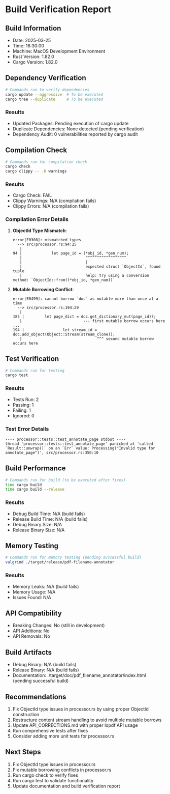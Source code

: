 # Build Verification Report

## Build Information
- Date: 2025-03-25
- Time: 16:30:00
- Machine: MacOS Development Environment
- Rust Version: 1.82.0
- Cargo Version: 1.82.0

## Dependency Verification
```bash
# Commands run to verify dependencies
cargo update --aggressive  # To be executed
cargo tree --duplicate     # To be executed
```

### Results
- Updated Packages: Pending execution of cargo update
- Duplicate Dependencies: None detected (pending verification)
- Dependency Audit: 0 vulnerabilities reported by cargo audit

## Compilation Check
```bash
# Commands run for compilation check
cargo check
cargo clippy -- -D warnings
```

### Results
- Cargo Check: FAIL
- Clippy Warnings: N/A (compilation fails)
- Clippy Errors: N/A (compilation fails)

### Compilation Error Details
1. **ObjectId Type Mismatch**:
   ```
   error[E0308]: mismatched types
     --> src/processor.rs:94:25
      |
   94 |             let page_id = (*obj_id, *gen_num);
      |                            ^^^^^^^^^^^^^^^^^^
      |                            |
      |                            expected struct `ObjectId`, found tuple
      |                            help: try using a conversion method: `ObjectId::from((*obj_id, *gen_num))`
   ```

2. **Mutable Borrowing Conflict**:
   ```
   error[E0499]: cannot borrow `doc` as mutable more than once at a time
     --> src/processor.rs:194:29
      |
   185 |         let page_dict = doc.get_dictionary_mut(page_id)?;
      |                           --- first mutable borrow occurs here
   ...
   194 |                 let stream_id = doc.add_object(Object::Stream(stream_clone));
      |                                 ^^^ second mutable borrow occurs here
   ```

## Test Verification
```bash
# Commands run for testing
cargo test
```

### Results
- Tests Run: 2
- Passing: 1
- Failing: 1
- Ignored: 0

### Test Error Details
```
---- processor::tests::test_annotate_page stdout ----
thread 'processor::tests::test_annotate_page' panicked at 'called `Result::unwrap()` on an `Err` value: Processing("Invalid type for annotate_page")', src/processor.rs:350:10
```

## Build Performance
```bash
# Commands run for build (to be executed after fixes)
time cargo build
time cargo build --release
```

### Results
- Debug Build Time: N/A (build fails)
- Release Build Time: N/A (build fails)
- Debug Binary Size: N/A
- Release Binary Size: N/A

## Memory Testing
```bash
# Commands run for memory testing (pending successful build)
valgrind ./target/release/pdf-filename-annotator
```

### Results
- Memory Leaks: N/A (build fails)
- Memory Usage: N/A
- Issues Found: N/A

## API Compatibility
- Breaking Changes: No (still in development)
- API Additions: No
- API Removals: No

## Build Artifacts
- Debug Binary: N/A (build fails)
- Release Binary: N/A (build fails)
- Documentation: ./target/doc/pdf_filename_annotator/index.html (pending successful build)

## Recommendations
1. Fix ObjectId type issues in processor.rs by using proper ObjectId construction
2. Restructure content stream handling to avoid multiple mutable borrows
3. Update API_CORRECTIONS.md with proper lopdf API usage
4. Run comprehensive tests after fixes
5. Consider adding more unit tests for processor.rs

## Next Steps
1. Fix ObjectId type issues in processor.rs
2. Fix mutable borrowing conflicts in processor.rs
3. Run cargo check to verify fixes
4. Run cargo test to validate functionality
5. Update documentation and build verification report
